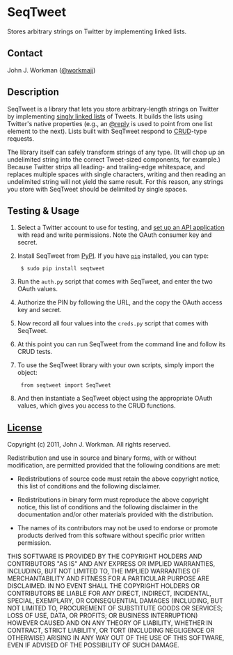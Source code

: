 SeqTweet
========

Stores arbitrary strings on Twitter by implementing linked lists.

Contact
-------

John J. Workman ([@workmajj](https://twitter.com/workmajj))

Description
-----------

SeqTweet is a library that lets you store arbitrary-length strings on Twitter by implementing [singly linked lists](http://en.wikipedia.org/wiki/Linked_list#Singly.2C_doubly.2C_and_multiply_linked_lists) of Tweets. It builds the lists using Twitter's native properties (e.g., an [@reply](https://support.twitter.com/entries/14023-what-are-replies-and-mentions) is used to point from one list element to the next). Lists built with SeqTweet respond to [CRUD](http://en.wikipedia.org/wiki/Create,_read,_update_and_delete)-type requests.

The library itself can safely transform strings of any type. (It will chop up an undelimited string into the correct Tweet-sized components, for example.) Because Twitter strips all leading- and trailing-edge whitespace, and replaces multiple spaces with single characters, writing and then reading an undelimited string will not yield the same result. For this reason, any strings you store with SeqTweet should be delimited by single spaces.

Testing & Usage
---------------

1. Select a Twitter account to use for testing, and [set up an API application](https://dev.twitter.com/apps) with read and write permissions. Note the OAuth consumer key and secret.

2. Install SeqTweet from [PyPI](http://pypi.python.org/pypi/SeqTweet). If you have [```pip```](http://guide.python-distribute.org/installation.html) installed, you can type:

        $ sudo pip install seqtweet

3. Run the ```auth.py``` script that comes with SeqTweet, and enter the two OAuth values.

4. Authorize the PIN by following the URL, and the copy the OAuth access key and secret.

5. Now record all four values into the ```creds.py``` script that comes with SeqTweet.

6. At this point you can run SeqTweet from the command line and follow its CRUD tests.

7. To use the SeqTweet library with your own scripts, simply import the object:

        from seqtweet import SeqTweet

8. And then instantiate a SeqTweet object using the appropriate OAuth values, which gives you access to the CRUD functions.

[License](http://en.wikipedia.org/wiki/BSD_licenses#3-clause_license_.28.22New_BSD_License.22_or_.22Modified_BSD_License.22.29)
-------

Copyright (c) 2011, John J. Workman. All rights reserved.

Redistribution and use in source and binary forms, with or without modification, are permitted provided that the following conditions are met:

* Redistributions of source code must retain the above copyright notice, this list of conditions and the following disclaimer.

* Redistributions in binary form must reproduce the above copyright notice, this list of conditions and the following disclaimer in the documentation and/or other materials provided with the distribution.

* The names of its contributors may not be used to endorse or promote products derived from this software without specific prior written permission.

THIS SOFTWARE IS PROVIDED BY THE COPYRIGHT HOLDERS AND CONTRIBUTORS "AS IS" AND ANY EXPRESS OR IMPLIED WARRANTIES, INCLUDING, BUT NOT LIMITED TO, THE IMPLIED WARRANTIES OF MERCHANTABILITY AND FITNESS FOR A PARTICULAR PURPOSE ARE DISCLAIMED. IN NO EVENT SHALL THE COPYRIGHT HOLDERS OR CONTRIBUTORS BE LIABLE FOR ANY DIRECT, INDIRECT, INCIDENTAL, SPECIAL, EXEMPLARY, OR CONSEQUENTIAL DAMAGES (INCLUDING, BUT NOT LIMITED TO, PROCUREMENT OF SUBSTITUTE GOODS OR SERVICES; LOSS OF USE, DATA, OR PROFITS; OR BUSINESS INTERRUPTION) HOWEVER CAUSED AND ON ANY THEORY OF LIABILITY, WHETHER IN CONTRACT, STRICT LIABILITY, OR TORT (INCLUDING NEGLIGENCE OR OTHERWISE) ARISING IN ANY WAY OUT OF THE USE OF THIS SOFTWARE, EVEN IF ADVISED OF THE POSSIBILITY OF SUCH DAMAGE.
